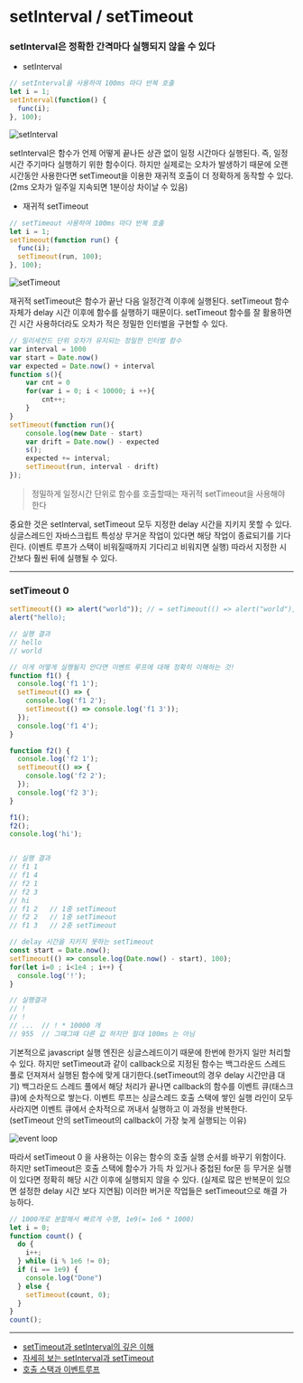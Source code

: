 # setInterval / setTimeout


### setInterval은 정확한 간격마다 실행되지 않을 수 있다

- setInterval

```javascript
// setInterval을 사용하여 100ms 마다 반복 호출
let i = 1;
setInterval(function() {
  func(i);
}, 100);
```

![setInterval](https://mblogthumb-phinf.pstatic.net/MjAxODA3MzFfMjE0/MDAxNTMzMDM2Mjc3MTE4.LOjA-oDsLLJvfCeiM4q_Anj8KuUouonehHsKWU7NuCYg.f470sNJjq3QldxV-pXbEEk_zSUFMm3-EgdVe7TWlfYAg.PNG.jhc9639/setinterval-interval.png?type=w800)

setInterval은 함수가 언제 어떻게 끝나든 상관 없이 일정 시간마다 실행된다. 즉, 일정 시간 주기마다 실행하기 위한 함수이다. 
하지만 실제로는 오차가 발생하기 때문에 오랜 시간동안 사용한다면 setTimeout을 이용한 재귀적 호출이 더 정확하게 동작할 수 있다. (2ms 오차가 일주일 지속되면 1분이상 차이날 수 있음)


- 재귀적 setTimeout

```javascript
// setTimeout 사용하여 100ms 마다 반복 호출
let i = 1;
setTimeout(function run() {
  func(i);
  setTimeout(run, 100);
}, 100);
```

![setTimeout](https://mblogthumb-phinf.pstatic.net/MjAxODA3MzFfOTkg/MDAxNTMzMDM2Mjc3MTQ0.XbYisifdEq7zaTIlohvGjeC663cJ7kfg-TIsOkOdAJ8g.9DVXSKGxsNmtvG0z0pp3NVpfHlQkcFuaTxiIPg8E6pAg.PNG.jhc9639/settimeout-interval.png?type=w800)

재귀적 setTimeout은 함수가 끝난 다음 일정간격 이후에 실행된다. setTimeout 함수 자체가 delay 시간 이후에 함수를 실행하기 때문이다.
setTimeout 함수를 잘 활용하면 긴 시간 사용하더라도 오차가 적은 정밀한 인터벌을 구현할 수 있다.

```javascript
// 밀리세컨드 단위 오차가 유지되는 정밀한 인터벌 함수
var interval = 1000
var start = Date.now()
var expected = Date.now() + interval
function s(){
    var cnt = 0
    for(var i = 0; i < 10000; i ++){
        cnt++;
    }
}
setTimeout(function run(){
    console.log(new Date - start)
    var drift = Date.now() - expected
    s();
    expected += interval;
    setTimeout(run, interval - drift)
});
```

> 정밀하게 일정시간 단위로 함수를 호출할때는 재귀적 setTimeout을 사용해야 한다

중요한 것은 setInterval, setTimeout 모두 지정한 delay 시간을 지키지 못할 수 있다. 
싱글스레드인 자바스크립트 특성상 무거운 작업이 있다면 해당 작업이 종료되기를 기다린다. (이벤트 루프가 스택이 비워질때까지 기다리고 비워지면 실행)
따라서 지정한 시간보다 훨씬 뒤에 실행될 수 있다.


---
### setTimeout 0

```javascript
setTimeout(() => alert("world")); // = setTimeout(() => alert("world"), 0);
alert("hello);

// 실행 결과
// hello
// world
```

```javascript
// 이게 어떻게 실행될지 안다면 이벤트 루프에 대해 정확히 이해하는 것!
function f1() {
  console.log('f1 1');
  setTimeout(() => {
    console.log('f1 2');
    setTimeout(() => console.log('f1 3'));
  });
  console.log('f1 4');
}

function f2() {
  console.log('f2 1');
  setTimeout(() => {
    console.log('f2 2');
  });
  console.log('f2 3');
}

f1();
f2();
console.log('hi');


// 실행 결과
// f1 1
// f1 4
// f2 1
// f2 3
// hi
// f1 2   // 1중 setTimeout
// f2 2   // 1중 setTimeout
// f1 3   // 2중 setTimeout
```

```javascript
// delay 시간을 지키지 못하는 setTimeout
const start = Date.now();
setTimeout(() => console.log(Date.now() - start), 100);
for(let i=0 ; i<1e4 ; i++) {
  console.log('!');
}

// 실행결과 
// ! 
// ! 
// ...  // ! * 10000 개
// 955  // 그때그때 다른 값 하지만 절대 100ms 는 아님
```

기본적으로 javascript 실행 엔진은 싱글스레드이기 때문에 한번에 한가지 일만 처리할 수 있다.
하지만 setTimeout과 같이 callback으로 지정된 함수는 백그라운드 스레드 풀로 던져져서 실행된 함수에 맞게 대기한다.(setTimeout의 경우 delay 시간만큼 대기) 
백그라운드 스레드 풀에서 해당 처리가 끝나면 callback의 함수를 이벤트 큐(태스크 큐)에 순차적으로 쌓는다. 
이벤트 루프는 싱글스레드 호출 스택에 쌓인 실행 라인이 모두 사라지면 이벤트 큐에서 순차적으로 꺼내서 실행하고 이 과정을 반복한다. (setTimeout 안의 setTimeout의 callback이 가장 늦게 실행되는 이유)


![event loop](https://cdn.filestackcontent.com/28uVaQ7sRq6LRmU89ptG)

따라서 setTimeout 0 을 사용하는 이유는 함수의 호출 실행 순서를 바꾸기 위함이다. 
하지만 setTimeout은 호출 스택에 함수가 가득 차 있거나 중첩된 for문 등 무거운 실행이 있다면 정확히 해당 시간 이후에 실행되지 않을 수 있다. (실제로 많은 반복문이 있으면 설정한 delay 시간 보다 지연됨)
이러한 버거운 작업들은 setTimeout으로 해결 가능하다.


```javascript
// 1000개로 분할해서 빠르게 수행, 1e9(= 1e6 * 1000)
let i = 0;
function count() { 
  do {
    i++;
  } while (i % 1e6 != 0); 
  if (i == 1e9) {
    console.log("Done") 
  } else {
    setTimeout(count, 0); 
  } 
} 
count();
```


---
- [setTimeout과 setInterval의 깊은 이해](https://simsimjae.tistory.com/368)
- [자세히 보는 setInterval과 setTimeout](https://m.blog.naver.com/PostView.nhn?blogId=jhc9639&logNo=221330252016&proxyReferer=https:%2F%2Fwww.google.com%2F)
- [호출 스택과 이벤트루프](https://www.zerocho.com/category/JavaScript/post/597f34bbb428530018e8e6e2)
